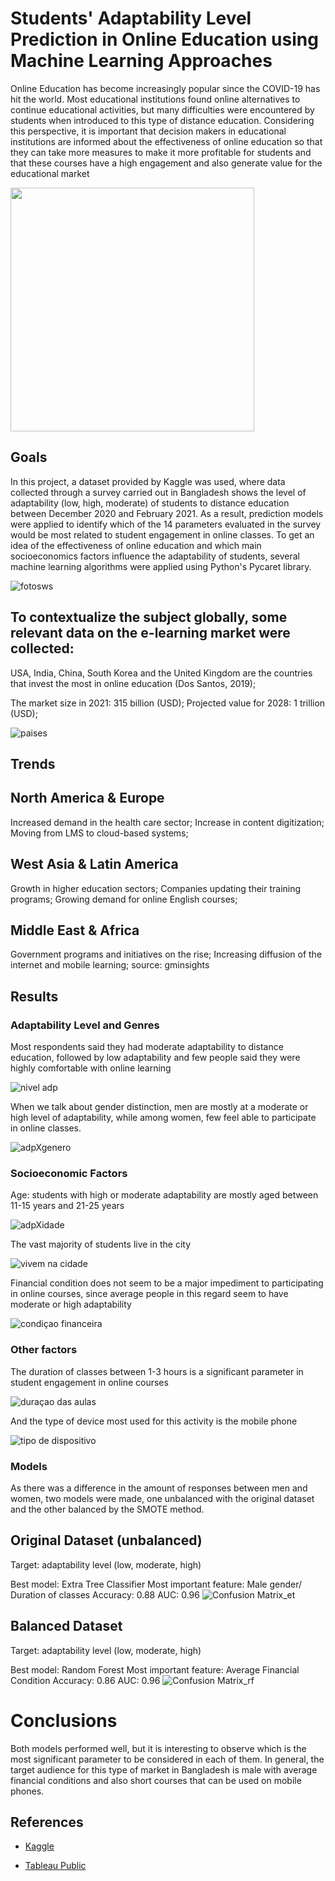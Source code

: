 # Students' Adaptability Level Prediction in Online Education using Machine Learning Approaches

Online Education has become increasingly popular since the COVID-19 has hit the world. Most educational institutions found online alternatives to continue educational activities, but many difficulties were encountered by students when introduced to this type of distance education. Considering this perspective, it is important that decision makers in educational institutions are informed about the effectiveness of online education so that they can take more measures to make it more profitable for students and that these courses have a high engagement and also generate value for the educational market 

<img src = "![EaDcapa](https://user-images.githubusercontent.com/101371267/169586956-8e426dc9-5b39-4079-8ce8-3b77f0e4e944.jpg)" width = "390">

## Goals

In this project, a dataset provided by Kaggle was used, where data collected through a survey carried out in Bangladesh shows the level of adaptability (low, high, moderate) of students to distance education between December 2020 and February 2021.
As a result, prediction models were applied to identify which of the 14 parameters evaluated in the survey would be most related to student engagement in online classes.
To get an idea of the effectiveness of online education and which main socioeconomics factors influence the adaptability of students, several machine learning algorithms were applied using Python's Pycaret library.

![fotosws](https://user-images.githubusercontent.com/101371267/171920621-78de3226-e144-4bbd-b506-8297052eebd0.png)

## To contextualize the subject globally, some relevant data on the e-learning market were collected:

USA, India, China, South Korea and the United Kingdom are the countries that invest the most in online education (Dos Santos, 2019);

The market size in 2021: 315 billion (USD);
Projected value for 2028: 1 trillion (USD);

![paises](https://user-images.githubusercontent.com/101371267/171921889-3d6dee3b-e19e-4669-8ca8-97f900fc7603.jpeg)

## Trends

## North America & Europe
Increased demand in the health care sector;
Increase in content digitization;
Moving from LMS to cloud-based systems;   
                                          
## West Asia & Latin America
Growth in higher education sectors;
Companies updating their training programs;
Growing demand for online English courses;

## Middle East & Africa
Government programs and initiatives on the rise;
Increasing diffusion of the internet and mobile learning;
source: gminsights

## Results

### Adaptability Level and Genres

Most respondents said they had moderate adaptability to distance education, followed by low adaptability and few people said they were highly comfortable with online learning  

![nivel adp](https://user-images.githubusercontent.com/101371267/171952948-87c57530-74fe-4d41-b07c-d87f6f24caf5.png)

When we talk about gender distinction, men are mostly at a moderate or high level of adaptability, while among women, few feel able to participate in online classes.

![adpXgenero](https://user-images.githubusercontent.com/101371267/171953291-d3ccaeae-0f58-4f22-90aa-21afeb68d20d.png)

### Socioeconomic Factors

Age: students with high or moderate adaptability are mostly aged between 11-15 years and 21-25 years 

![adpXidade](https://user-images.githubusercontent.com/101371267/171954647-998a072b-a890-4aed-ad6a-146faf406cc3.png)

The vast majority of students live in the city

![vivem na cidade](https://user-images.githubusercontent.com/101371267/171954820-426b8f34-e0d1-4829-96f2-cf91dd7417a9.png)

Financial condition does not seem to be a major impediment to participating in online courses, since average people in this regard seem to have moderate or high adaptability

![condiçao financeira](https://user-images.githubusercontent.com/101371267/171955378-a7b30c99-e763-483e-b03b-2fb16b38dc06.png)

### Other factors

The duration of classes between 1-3 hours is a significant parameter in student engagement in online courses 

![duraçao das aulas](https://user-images.githubusercontent.com/101371267/171955836-feb3bf1c-6895-4cd5-9f8f-02f88881b45f.png)

And the type of device most used for this activity is the mobile phone  

![tipo de dispositivo](https://user-images.githubusercontent.com/101371267/171955952-d9adefcc-e68e-47e0-afce-8fada8a7bdb8.png)

### Models

As there was a difference in the amount of responses between men and women, two models were made, one unbalanced with the original dataset and the other balanced by the SMOTE method.

## Original Dataset (unbalanced)
Target: adaptability level (low, moderate, high)

Best model: Extra Tree Classifier
Most important feature: Male gender/ Duration of classes
Accuracy: 0.88
AUC: 0.96
![Confusion Matrix_et](https://user-images.githubusercontent.com/101371267/171957420-841e9e2f-1970-4d0a-b328-1e5bde0e2140.png)

## Balanced Dataset
Target: adaptability level (low, moderate, high)

Best model: Random Forest
Most important feature: Average Financial Condition
Accuracy: 0.86
AUC: 0.96
![Confusion Matrix_rf](https://user-images.githubusercontent.com/101371267/171957641-a0af71e5-4e6d-449a-9f04-85a737cebd9b.png)

# Conclusions

Both models performed well, but it is interesting to observe which is the most significant parameter to be considered in each of them.
In general, the target audience for this type of market in Bangladesh is male with average financial conditions and also short courses that can be used on mobile phones.

## References

 - [Kaggle](https://www.kaggle.com/datasets/mdmahmudulhasansuzan/students-adaptability-level-in-online-education)

 - [Tableau Public](https://public.tableau.com/app/profile/thais.helena.dias/viz/Adaptabilityofstudentstoonlineeducation/Histria1?publish=yes)
